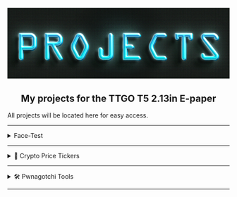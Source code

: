 ![Header](Images/projects-header.png)
<br>

<div align="center">
  
  ## My projects for the TTGO T5 2.13in E-paper

</div>

All projects will be located here for easy access. 


---

<details>
<summary>Face-Test</summary>
<br />

- <a href=https://github.com/ATOMNFT/TTGO-T5-E-Paper/tree/main/Projects/Face-Test>ASCI Face-Test</a>

</details>

---

<details>
<summary>🤑 Crypto Price Tickers</summary>
<br />

- <a href=#>Crypto-Price</a>

</details>

---

<details>
<summary>🛠️ Pwnagotchi Tools</summary>
<br />

- <a href=#>EPD-Pwny-Trainer</a>

</details>

---